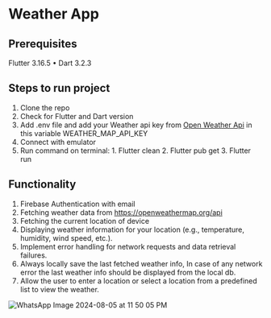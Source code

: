 # Weather App

## Prerequisites
Flutter 3.16.5 • Dart 3.2.3 

## Steps to run project
1. Clone the repo
2. Check for Flutter and Dart version
3. Add .env file and add your Weather api key from [Open Weather Api](https://openweathermap.org/api) in this variable WEATHER_MAP_API_KEY
4. Connect with emulator
5. Run command on terminal: 1. Flutter clean 2. Flutter pub get 3. Flutter run


## Functionality
1. Firebase Authentication with email
2. Fetching weather data from https://openweathermap.org/api
3. Fetching the current location of device 
4. Displaying weather information for your location (e.g., temperature, humidity, wind speed,
   etc.).
5. Implement error handling for network requests and data retrieval failures. 
6. Always locally save the last fetched weather info, In case of any network error the last
   weather info should be displayed from the local db. 
7. Allow the user to enter a location or select a location from a predefined list to view the
   weather.

![WhatsApp Image 2024-08-05 at 11 50 05 PM](https://github.com/user-attachments/assets/18990c86-7eee-4240-a6d9-21cbfc8bb15e)

